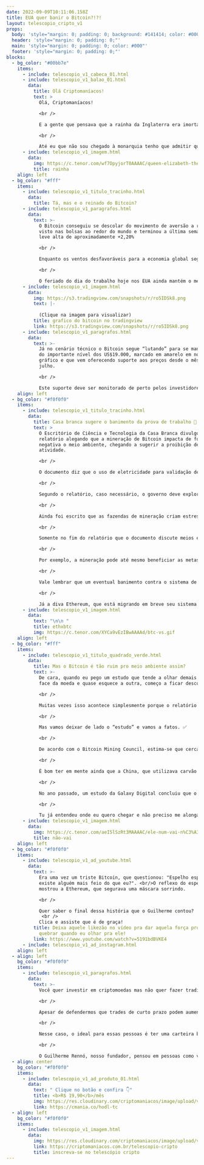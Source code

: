 ```yaml
---
date: 2022-09-09T10:11:06.158Z
title: EUA quer banir o Bitcoin?!?!
layout: telescopio_cripto_v1
props:
  body: 'style="margin: 0; padding: 0; background: #141414; color: #000"'
  header: 'style="margin: 0; padding: 0;"'
  main: 'style="margin: 0; padding: 0; color: #000"'
  footer: 'style="margin: 0; padding: 0;"'
blocks:
  - bg_color: "#00bb7e"
    items:
      - include: telescopio_v1_cabeca_01.html
      - include: telescopio_v1_balao_01.html
        data:
          title: Olá Criptomaníacos!
          text: >
            Olá, Criptomaníacos! 

            <br />

            E a gente que pensava que a rainha da Inglaterra era imortal? Que coisa, heim?

            <br />

            Até eu que não sou chegado à monarquia tenho que admitir que ela sempre será um ícone a ser lembrado. 
      - include: telescopio_v1_imagem.html
        data:
          img: https://c.tenor.com/wf7OpyjorT0AAAAC/queen-elizabeth-the-second-queen-elizabeth.gif
          title: rainha
    align: left
  - bg_color: "#fff"
    items:
      - include: telescopio_v1_titulo_tracinho.html
        data:
          title: Tá, mas e o reinado do Bitcoin?
      - include: telescopio_v1_paragrafos.html
        data:
          text: >-
            O Bitcoin conseguiu se descolar do movimento de aversão a risco
            visto nas bolsas ao redor do mundo e terminou a última semana em
            leve alta de aproximadamente +2,20%

            <br />

            Enquanto os ventos desfavoráveis para a economia global seguem preocupando os investidores, com a interrupção do fornecimento de gás russo à Europa e a China voltando a impor Lockdowns nos últimos dias, os ativos de risco podem ficar sujeitos a novas quedas.

            <br />

            O feriado do dia do trabalho hoje nos EUA ainda mantém o mercado à vista fechado por lá, devendo retirar parte da liquidez também das criptomoedas e trazer falsos movimentos para aqueles que operam no curtíssimo prazo, exigindo cautela adicional.
      - include: telescopio_v1_imagem.html
        data:
          img: https://s3.tradingview.com/snapshots/r/ro5IDSk8.png
          text: |-
            
            (Clique na imagem para visualizar)
          title: grafico do bitcoin no tradingview
          link: https://s3.tradingview.com/snapshots/r/ro5IDSk8.png
      - include: telescopio_v1_paragrafos.html
        data:
          text: >-
            Já no cenário técnico o Bitcoin segue “lutando” para se manter acima
            do importante nível dos US$19.000, marcado em amarelo em nosso
            gráfico e que vem oferecendo suporte aos preços desde o mês de
            julho.

            <br />

            Este suporte deve ser monitorado de perto pelos investidores, pois sua eventual perda pode acelerar ainda mais o movimento de baixa visto ao longo do ano. 😱
    align: left
  - bg_color: "#f0f0f0"
    items:
      - include: telescopio_v1_titulo_tracinho.html
        data:
          title: Casa branca sugere o banimento da prova de trabalho 👀
          text: >
            O Escritório de Ciência e Tecnologia da Casa Branca divulgou um
            relatório alegando que a mineração de Bitcoin impacta de forma
            negativa o meio ambiente, chegando a sugerir a proibição dessa
            atividade. 

            <br />

            O documento diz que o uso de eletricidade para validação de ativos digitais contribui para emissões de gases de efeito estufa e poluição. 

            <br />

            Segundo o relatório, caso necessário, o governo deve explorar ações executivas e o Congresso pode considerar uma legislação para limitar ou eliminar o uso de mecanismos de consenso de alta intensidade energética para mineração de criptoativos. 

            <br />

            Ainda foi escrito que as fazendas de mineração criam estresse na rede elétrica. Isso então poderia levar a apagões, risco de incêndio e deterioração do equipamento utilizado, além de aumentar o custo médio de eletricidade para os consumidores locais. 

            <br />

            Somente no fim do relatório que o documento discute meios ecologicamente sustentáveis de mineração. <br/>(😑 Mas só no fim mesmo… 😑)

            <br />

            Por exemplo, a mineração pode até mesmo beneficiar as metas climáticas americanas se houver a instalação de equipamentos que usam o metano liberado na atmosfera para gerar eletricidade para alimentar as mineradoras. Isso teria maior probabilidade de ajudar as metas climáticas dos EUA do que atrapalhar.

            <br />

            Vale lembrar que um eventual banimento contra o sistema de prova de trabalho afetaria não só o Bitcoin, como também a Litecoin, DogeCoin, Ethereum Classic, Dash, Monero e mais um monte de moedas.

            <br />

            Já a diva Ethereum, que está migrando em breve seu sistema de mineração, ficaria de fora dessa treta.
      - include: telescopio_v1_imagem.html
        data:
          text: "\n\n "
          title: ethxbtc
          img: https://c.tenor.com/XYCa9vEzIBwAAAAd/btc-vs.gif
    align: left
  - bg_color: "#fff"
    items:
      - include: telescopio_v1_titulo_quadrado_verde.html
        data:
          title: Mas o Bitcoin é tão ruim pro meio ambiente assim?
          text: >-
            De cara, quando eu pego um estudo que tende a olhar demais para uma
            face da moeda e quase esquece a outra, começo a ficar desconfiado.

            <br />

            Muitas vezes isso acontece simplesmente porque o relatório foi feito com um viés bem definido, uma finalidade específica. No nosso caso, talvez a ideia já tenha sido simplesmente dar brecha para criticar o maior ativo digital do mercado.

            <br />

            Mas vamos deixar de lado o “estudo” e vamos a fatos. ✅

            <br />

            De acordo com o Bitcoin Mining Council, estima-se que cerca de 60% da energia utilizada para a mineração de Bitcoin venha de energia sustentável. 

            <br />

            É bom ter em mente ainda que a China, que utilizava carvão como fonte de energia de parte de suas máquinas, baniu a atividade de mineração. O país já foi um grande minerador e sua fonte energética não era ecologicamente adequada. 

            <br />

            No ano passado, um estudo da Galaxy Digital concluiu que o Bitcoin consome apenas metade da energia do sistema bancário atual.Além disso, o uso de energia para fomentar o mercado de ouro também é maior do que o Bitcoin. 

            <br />

            Tu já entendeu onde eu quero chegar e não preciso me alongar demais nesse papo… Mas, será que o governo americano vai banir os bancos e o garimpo de ouro?
      - include: telescopio_v1_imagem.html
        data:
          img: https://c.tenor.com/aeI5lSzRt3MAAAAC/ele-num-vai-n%C3%A3o.gif
          title: não-vai
    align: left
  - bg_color: "#f0f0f0"
    items:
      - include: telescopio_v1_ad_youtube.html
        data:
          text: >-
            Era uma vez um triste Bitcoin, que questionou: "Espelho espelho meu,
            existe alguém mais feio do que eu?". <br/>O reflexo do espelho
            mostrou a Ethereum, que segurava uma máscara sorrindo.

            <br />

            Quer saber o final dessa história que o Guilherme contou?
             <br />
            Clica e assiste que é de graça!
          title: Deixa aquele likezão no vídeo pra dar aquela força pro meu espelho não
            quebrar quando eu olhar pra ele!
          link: https://www.youtube.com/watch?v=5191bdBVKE4
      - include: telescopio_v1_ad_instagram.html
    align: left
  - align: left
    bg_color: "#f0f0f0"
    items:
      - include: telescopio_v1_paragrafos.html
        data:
          text: >-
            Você quer investir em criptomoedas mas não quer fazer trading?

            <br />

            Apesar de defendermos que trades de curto prazo podem aumentar sua rentabilidade, entendemos que nem todo mundo tem o tempo disponível pra operar.

            <br />

            Nesse caso, o ideal para essas pessoas é ter uma carteira bem fundamentada para o longo prazo, cujo objetivo seja acumular Bitcoins.

            <br />

            O Guilherme Rennó, nosso fundador, pensou em pessoas como você e decidiu criar a Carteira HODL, voltada para quem quer dar o primeiro passo no mercado cripto sem se preocupar em operar todo dia.
  - align: center
    bg_color: "#f0f0f0"
    items:
      - include: telescopio_v1_ad_produto_01.html
        data:
          text: " Clique no botão e confira 👇"
          title: <b>R$ 19,90</b>/mês
          img: https://res.cloudinary.com/criptomaniacos/image/upload/v1661372975/telescopio/produtos/logo_carteira_hodl_mhzjq6.png
          link: https://cmania.co/hodl-tc
  - align: left
    bg_color: "#f0f0f0"
    items:
      - include: telescopio_v1_imagem.html
        data:
          img: https://res.cloudinary.com/criptomaniacos/image/upload/v1662133224/telescopio/inscreva-se-telescopio.png
          link: https://criptomaniacos.com.br/telescopio-cripto
          title: inscreva-se no telescópio cripto
---
```

